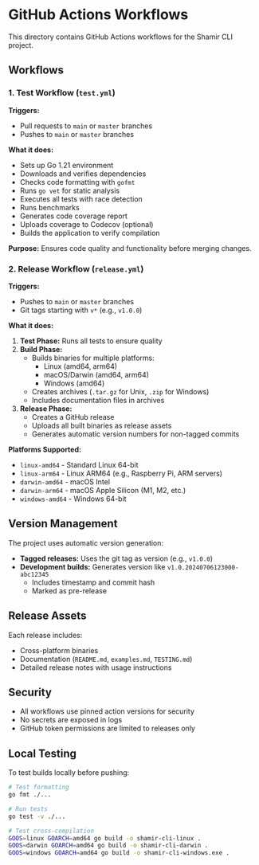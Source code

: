 # GitHub Actions Workflows

This directory contains GitHub Actions workflows for the Shamir CLI project.

## Workflows

### 1. Test Workflow (`test.yml`)

**Triggers:**
- Pull requests to `main` or `master` branches
- Pushes to `main` or `master` branches

**What it does:**
- Sets up Go 1.21 environment
- Downloads and verifies dependencies
- Checks code formatting with `gofmt`
- Runs `go vet` for static analysis
- Executes all tests with race detection
- Runs benchmarks
- Generates code coverage report
- Uploads coverage to Codecov (optional)
- Builds the application to verify compilation

**Purpose:** Ensures code quality and functionality before merging changes.

### 2. Release Workflow (`release.yml`)

**Triggers:**
- Pushes to `main` or `master` branches
- Git tags starting with `v*` (e.g., `v1.0.0`)

**What it does:**
1. **Test Phase:** Runs all tests to ensure quality
2. **Build Phase:** 
   - Builds binaries for multiple platforms:
     - Linux (amd64, arm64)
     - macOS/Darwin (amd64, arm64)
     - Windows (amd64)
   - Creates archives (`.tar.gz` for Unix, `.zip` for Windows)
   - Includes documentation files in archives
3. **Release Phase:**
   - Creates a GitHub release
   - Uploads all built binaries as release assets
   - Generates automatic version numbers for non-tagged commits

**Platforms Supported:**
- `linux-amd64` - Standard Linux 64-bit
- `linux-arm64` - Linux ARM64 (e.g., Raspberry Pi, ARM servers)
- `darwin-amd64` - macOS Intel
- `darwin-arm64` - macOS Apple Silicon (M1, M2, etc.)
- `windows-amd64` - Windows 64-bit

## Version Management

The project uses automatic version generation:
- **Tagged releases:** Uses the git tag as version (e.g., `v1.0.0`)
- **Development builds:** Generates version like `v1.0.20240706123000-abc12345`
  - Includes timestamp and commit hash
  - Marked as pre-release

## Release Assets

Each release includes:
- Cross-platform binaries
- Documentation (`README.md`, `examples.md`, `TESTING.md`)
- Detailed release notes with usage instructions

## Security

- All workflows use pinned action versions for security
- No secrets are exposed in logs
- GitHub token permissions are limited to releases only

## Local Testing

To test builds locally before pushing:

```bash
# Test formatting
go fmt ./...

# Run tests
go test -v ./...

# Test cross-compilation
GOOS=linux GOARCH=amd64 go build -o shamir-cli-linux .
GOOS=darwin GOARCH=amd64 go build -o shamir-cli-darwin .
GOOS=windows GOARCH=amd64 go build -o shamir-cli-windows.exe .
```